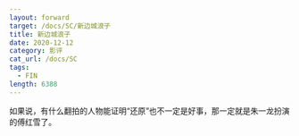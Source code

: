 ```yaml
---
layout: forward
target: /docs/SC/新边城浪子
title: 新边城浪子
date: 2020-12-12
category: 影评
cat_url: /docs/SC
tags: 
  - FIN
length: 6388
---
```


如果说，有什么翻拍的人物能证明“还原”也不一定是好事，那一定就是朱一龙扮演的傅红雪了。

